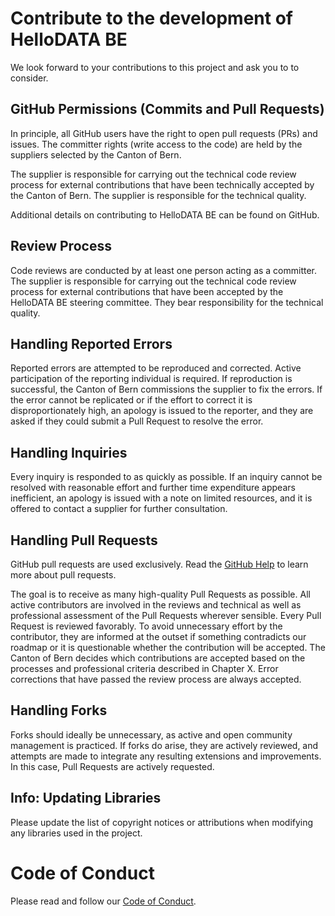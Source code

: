 # Contribute to the development of HelloDATA BE
We look forward to your contributions to this project and ask you to to consider.


## GitHub Permissions (Commits and Pull Requests)

In principle, all GitHub users have the right to open pull requests (PRs) and issues. The committer rights (write access to the code) are held by the suppliers selected by the Canton of Bern.

The supplier is responsible for carrying out the technical code review process for external contributions that have been technically accepted by the Canton of Bern. The supplier is responsible for the technical quality.

Additional details on contributing to HelloDATA BE can be found on GitHub.

## Review Process

Code reviews are conducted by at least one person acting as a committer. The supplier is responsible for carrying out the technical code review process for external contributions that have been accepted by the HelloDATA BE steering committee. They bear responsibility for the technical quality.

## Handling Reported Errors

Reported errors are attempted to be reproduced and corrected. Active participation of the reporting individual is required. If reproduction is successful, the Canton of Bern commissions the supplier to fix the errors. If the error cannot be replicated or if the effort to correct it is disproportionately high, an apology is issued to the reporter, and they are asked if they could submit a Pull Request to resolve the error.

## Handling Inquiries

Every inquiry is responded to as quickly as possible. If an inquiry cannot be resolved with reasonable effort and further time expenditure appears inefficient, an apology is issued with a note on limited resources, and it is offered to contact a supplier for further consultation.

## Handling Pull Requests
GitHub pull requests are used exclusively. Read the [GitHub Help](https://help.github.com/articles/about-pull-requests/) to learn more about pull requests.

The goal is to receive as many high-quality Pull Requests as possible. All active contributors are involved in the reviews and technical as well as professional assessment of the Pull Requests wherever sensible. Every Pull Request is reviewed favorably. To avoid unnecessary effort by the contributor, they are informed at the outset if something contradicts our roadmap or it is questionable whether the contribution will be accepted. The Canton of Bern decides which contributions are accepted based on the processes and professional criteria described in Chapter X. Error corrections that have passed the review process are always accepted.

## Handling Forks

Forks should ideally be unnecessary, as active and open community management is practiced. If forks do arise, they are actively reviewed, and attempts are made to integrate any resulting extensions and improvements. In this case, Pull Requests are actively requested.


## Info: Updating Libraries
Please update the list of copyright notices or attributions when modifying any libraries used in the project.


# Code of Conduct
Please read and follow our [Code of Conduct](CODE-OF-CONDUCT.md).


